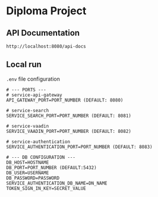 # Diploma Project

## API Documentation

```
http://localhost:8080/api-docs
```

## Local run
`.env` file configuration
```properties
# --- PORTS ---
# service-api-gateway
API_GATEWAY_PORT=PORT_NUMBER (DEFAULT: 8080)

# service-search
SERVICE_SEARCH_PORT=PORT_NUMBER (DEFAULT: 8081)

# service-vaadin
SERVICE_VAADIN_PORT=PORT_NUMBER (DEFAULT: 8082)

# service-authentication
SERVICE_AUTHENTICATION_PORT=PORT_NUMBER (DEFAULT: 8083)

# --- DB CONFIGURATION ---
DB_HOST=HOSTNAME
DB_PORT=PORT_NUMBER (DEFAULT:5432)
DB_USER=USERNAME
DB_PASSWORD=PASSWORD
SERVICE_AUTHENTICATION_DB_NAME=DN_NAME
TOKEN_SIGN_IN_KEY=SECRET_VALUE
```